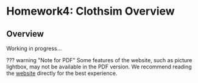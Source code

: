 # Homework4: Clothsim Overview

## Overview
Working in progress...

??? warning "Note for PDF"
    Some features of the website, such as picture lightbox, may not be available in the PDF version. We recommend reading the [website](https://cal-cs184-student.github.io/hw-webpages-sp24-RuhaoT) directly for the best experience.